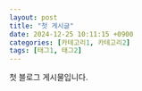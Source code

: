 ```yaml
---
layout: post
title: "첫 게시글"
date: 2024-12-25 10:11:15 +0900
categories: [카테고리1, 카테고리2]
tags: [태그1, 태그2]
---
```

첫 블로그 게시물입니다.